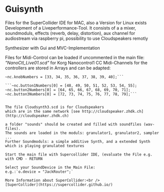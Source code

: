 # Guisynth

Files for the SuperCollider IDE for MAC, also a Version for Linux exists
Development of a Liveperformance-Tool. It consists of a a mixer, soundmoduls, effects (reverb, delay, distortion), aux channel for audiostream via raspberry pi, possibility to use Cloudspeakers remotly

Synthesizer with Gui and MVC-Implementation

Files for Midi-Control can be loaded if uncommented in the main file:
_"NanoCtl_Live01.scd"_ for Korg Nanocontrol1
CC Midi-Channels for the controllers are stored in Arrays and can be adapted:
```~nc.sliderNumbers = [1, 2, 3, 4, 5, 6, 7, 8];
~nc.knobNumbers = [33, 34, 35, 36, 37, 38, 39, 40];```

```~nc.button1Numbers[0] = [48, 49, 50, 51, 52, 53, 54, 55];
~nc.button2Numbers[0] = [64, 65, 66, 67, 68, 69, 70, 71];
~nc.button3Numbers[0] = [72, 73, 74, 75, 76, 77, 78, 79];```


The file Cloudsynth3.scd is for Cloudspeakers
which are in the same network [see http://cloudspeaker.zhdk.ch](http://cloudspeaker.zhdk.ch)

a folder "sounds" should be created and filled with soundfiles (wav-files).
The sounds are loaded in the moduls: granulator1, granulator2, sampler ...
Further Soundmoduls: a simple additive Synth, and a extended Synth which is playing granulated textures

Start the main file with Supercollider IDE, (evaluate the File e.g. with CMD - RETURN

Select your SoundDevice in the Main File:
e.g.:`o.device = "JackRouter";`

More Information about SuperCollider:<br />
[SuperCollider](https://supercollider.github.io/)


